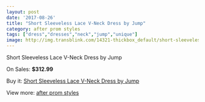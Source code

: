 ```yaml
---
layout: post
date: '2017-08-26'
title: "Short Sleeveless Lace V-Neck Dress by Jump"
category: after prom styles
tags: ["dress","dresses","neck","jump","unique"]
image: http://img.transblink.com/14321-thickbox_default/short-sleeveless-lace-v-neck-dress-by-jump.jpg
---
```

Short Sleeveless Lace V-Neck Dress by Jump

On Sales: **$312.99**
<a href="https://www.transblink.com/en/after-prom-styles/4587-short-sleeveless-lace-v-neck-dress-by-jump.html"><amp-img layout="responsive" width="600" height="600" src="//img.transblink.com/14321-thickbox_default/short-sleeveless-lace-v-neck-dress-by-jump.jpg" alt="Short Sleeveless Lace V-Neck Dress by Jump 0" /></a>
<a href="https://www.transblink.com/en/after-prom-styles/4587-short-sleeveless-lace-v-neck-dress-by-jump.html"><amp-img layout="responsive" width="600" height="600" src="//img.transblink.com/14323-thickbox_default/short-sleeveless-lace-v-neck-dress-by-jump.jpg" alt="Short Sleeveless Lace V-Neck Dress by Jump 1" /></a>
<a href="https://www.transblink.com/en/after-prom-styles/4587-short-sleeveless-lace-v-neck-dress-by-jump.html"><amp-img layout="responsive" width="600" height="600" src="//img.transblink.com/14322-thickbox_default/short-sleeveless-lace-v-neck-dress-by-jump.jpg" alt="Short Sleeveless Lace V-Neck Dress by Jump 2" /></a>

Buy it: [Short Sleeveless Lace V-Neck Dress by Jump](https://www.transblink.com/en/after-prom-styles/4587-short-sleeveless-lace-v-neck-dress-by-jump.html "Short Sleeveless Lace V-Neck Dress by Jump")

View more: [after prom styles](https://www.transblink.com/en/55-after-prom-styles "after prom styles")